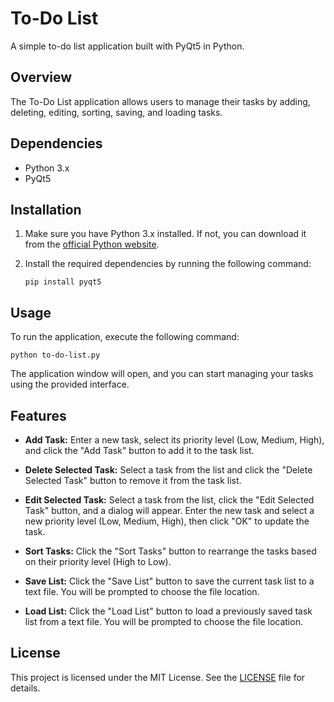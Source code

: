 # To-Do List

A simple to-do list application built with PyQt5 in Python.

## Overview

The To-Do List application allows users to manage their tasks by adding, deleting, editing, sorting, saving, and loading tasks.

## Dependencies

- Python 3.x
- PyQt5

## Installation

1. Make sure you have Python 3.x installed. If not, you can download it from the [official Python website](https://www.python.org/downloads/).

2. Install the required dependencies by running the following command:

   ``pip install pyqt5``
   
## Usage

To run the application, execute the following command:

``python to-do-list.py``

The application window will open, and you can start managing your tasks using the provided interface.

## Features

- **Add Task:** Enter a new task, select its priority level (Low, Medium, High), and click the "Add Task" button to add it to the task list.

- **Delete Selected Task:** Select a task from the list and click the "Delete Selected Task" button to remove it from the task list.

- **Edit Selected Task:** Select a task from the list, click the "Edit Selected Task" button, and a dialog will appear. Enter the new task and select a new priority level (Low, Medium, High), then click "OK" to update the task.

- **Sort Tasks:** Click the "Sort Tasks" button to rearrange the tasks based on their priority level (High to Low).

- **Save List:** Click the "Save List" button to save the current task list to a text file. You will be prompted to choose the file location.

- **Load List:** Click the "Load List" button to load a previously saved task list from a text file. You will be prompted to choose the file location.

## License

This project is licensed under the MIT License. See the [LICENSE](LICENSE) file for details.

